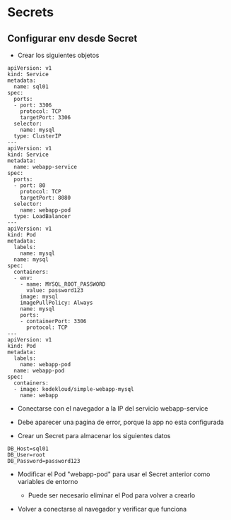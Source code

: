 # Secrets

## Configurar env desde Secret

  * Crear los siguientes objetos

```
apiVersion: v1
kind: Service
metadata:
  name: sql01
spec:
  ports:
  - port: 3306
    protocol: TCP
    targetPort: 3306
  selector:
    name: mysql
  type: ClusterIP
---
apiVersion: v1
kind: Service
metadata:
  name: webapp-service
spec:
  ports:
  - port: 80
    protocol: TCP
    targetPort: 8080
  selector:
    name: webapp-pod
  type: LoadBalancer
---
apiVersion: v1
kind: Pod
metadata:
  labels:
    name: mysql
  name: mysql
spec:
  containers:
  - env:
    - name: MYSQL_ROOT_PASSWORD
      value: password123
    image: mysql
    imagePullPolicy: Always
    name: mysql
    ports:
    - containerPort: 3306
      protocol: TCP
---
apiVersion: v1
kind: Pod
metadata:
  labels:
    name: webapp-pod
  name: webapp-pod
spec:
  containers:
  - image: kodekloud/simple-webapp-mysql
    name: webapp
```

  * Conectarse con el navegador a la IP del servicio webapp-service
  * Debe aparecer una pagina de error, porque la app no esta configurada

  * Crear un Secret para almacenar los siguientes datos

```
DB_Host=sql01
DB_User=root
DB_Password=password123
```

  * Modificar el Pod "webapp-pod" para usar el Secret anterior como variables de entorno
    * Puede ser necesario eliminar el Pod para volver a crearlo

  * Volver a conectarse al navegador y verificar que funciona 

